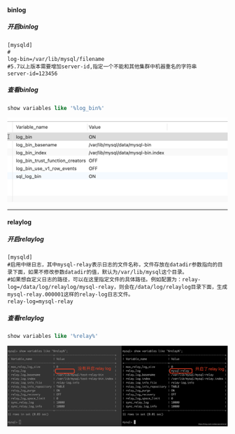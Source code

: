 #### binlog

##### 开启binlog

```shell
[mysqld]
#
log-bin=/var/lib/mysql/filename
#5.7以上版本需要增加server-id,指定一个不能和其他集群中机器重名的字符串
server-id=123456
```

##### 查看binlog

```sql
show variables like '%log_bin%'
```

![](./binlog_1.png)

---

#### relaylog

##### 开启relaylog

```shell
[mysqld]
#启用中继日志，其中mysql-relay表示日志的文件名称，文件存放在datadir参数指向的目录下面，如果不修改参数datadir的值，默认为/var/lib/mysql这个目录。
#如果想自定义日志的路径，可以在这里指定文件的具体路径。例如配置为：relay-log=/data/log/relaylog/mysql-relay，则会在/data/log/relaylog目录下面，生成mysql-relay.000001这样的relay-log日志文件。
relay-log=mysql-relay
```

##### 查看relaylog

```sql
show variables like '%relay%'
```

![](./relaylog_1.png)